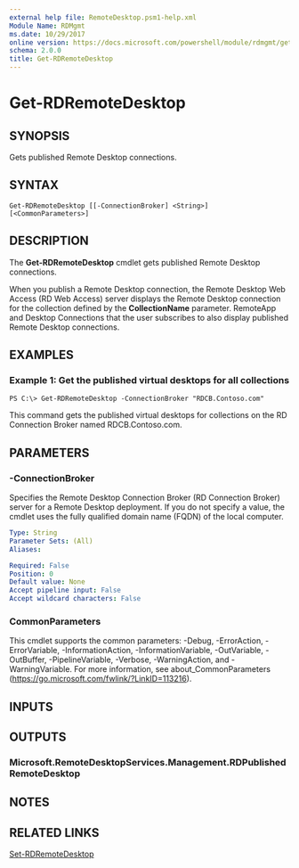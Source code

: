 ```yaml
---
external help file: RemoteDesktop.psm1-help.xml
Module Name: RDMgmt
ms.date: 10/29/2017
online version: https://docs.microsoft.com/powershell/module/rdmgmt/get-rdremotedesktop?view=windowsserver2012r2-ps&wt.mc_id=ps-gethelp
schema: 2.0.0
title: Get-RDRemoteDesktop
---
```


# Get-RDRemoteDesktop

## SYNOPSIS
Gets published Remote Desktop connections.

## SYNTAX

```
Get-RDRemoteDesktop [[-ConnectionBroker] <String>] [<CommonParameters>]
```

## DESCRIPTION
The **Get-RDRemoteDesktop** cmdlet gets published Remote Desktop connections.

When you publish a Remote Desktop connection, the Remote Desktop Web Access (RD Web Access) server displays the Remote Desktop connection for the collection defined by the **CollectionName** parameter.
RemoteApp and Desktop Connections that the user subscribes to also display published Remote Desktop connections.

## EXAMPLES

### Example 1: Get the published virtual desktops for all collections
```
PS C:\> Get-RDRemoteDesktop -ConnectionBroker "RDCB.Contoso.com"
```

This command gets the published virtual desktops for collections on the RD Connection Broker named RDCB.Contoso.com.

## PARAMETERS

### -ConnectionBroker
Specifies the Remote Desktop Connection Broker (RD Connection Broker) server for a Remote Desktop deployment.
If you do not specify a value, the cmdlet uses the fully qualified domain name (FQDN) of the local computer.

```yaml
Type: String
Parameter Sets: (All)
Aliases:

Required: False
Position: 0
Default value: None
Accept pipeline input: False
Accept wildcard characters: False
```

### CommonParameters
This cmdlet supports the common parameters: -Debug, -ErrorAction, -ErrorVariable, -InformationAction, -InformationVariable, -OutVariable, -OutBuffer, -PipelineVariable, -Verbose, -WarningAction, and -WarningVariable. For more information, see about_CommonParameters (https://go.microsoft.com/fwlink/?LinkID=113216).

## INPUTS

## OUTPUTS

### Microsoft.RemoteDesktopServices.Management.RDPublishedRemoteDesktop

## NOTES

## RELATED LINKS

[Set-RDRemoteDesktop](./Set-RDRemoteDesktop.md)

